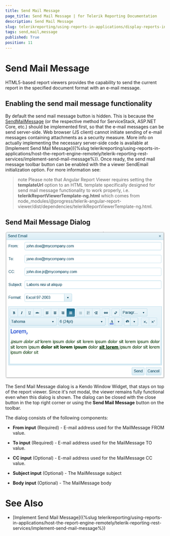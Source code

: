 ```yaml
---
title: Send Mail Message
page_title: Send Mail Message | for Telerik Reporting Documentation
description: Send Mail Message
slug: telerikreporting/using-reports-in-applications/display-reports-in-applications/web-application/send-mail-message
tags: send,mail,message
published: True
position: 11
---
```


# Send Mail Message



HTML5-based report viewers provides the capability to send the current report          in the specified document format with an e-mail message.       

## Enabling the send mail message functionality

By default the send mail message button is hidden.           This is because the             [SendMailMessage](/reporting/api/Telerik.Reporting.Services.WebApi.ReportsControllerBase#Telerik_Reporting_Services_WebApi_ReportsControllerBase_SendMailMessage)            (or the respective method for ServiceStack, ASP.NET Core, etc.) should be implemented           first, so that the e-mail messages can be send server-side. Web browser (JS client) cannot           initiate sending of e-mail messages containing attachments as a security measure.           More info on actually implementing the necessary server-side code is available at           [Implement Send Mail Message]({%slug telerikreporting/using-reports-in-applications/host-the-report-engine-remotely/telerik-reporting-rest-services/implement-send-mail-message%}).           Once ready, the send mail message toolbar button can be enabled with            the a viewer SendEmail initialization option.           For more information see: [](c578f366-93da-4dd1-8972-6efbc5a1790b#sendEmailOption)

>note Please note that Angular Report Viewer requires setting the  __templateUrl__               option to an HTML template specifically designed for send mail message functionality to work properly, i.e.               __telerikReportViewerTemplate-ng.html__  which comes from              node_modules/@progress/telerik-angular-report-viewer/dist/dependencies/telerikReportViewerTemplate-ng.html.           

## Send Mail Message Dialog  

  ![send-mail-msg-dialog](images/HTML5ReportViewer/send-mail-msg-dialog.png)

The Send Mail Message dialog is a Kendo Window Widget, that stays on top of the report viewer. Since it's not modal, the viewer remains fully functional even when this dialog is shown.           The dialog can be closed with the close button in the top right corner or using the __Send Mail Message__  button on the toolbar.         

The dialog consists of the following components:         

* __From input__  (Required) - E-mail address used for the MailMessage FROM value.             

* __To input__  (Required) - E-mail address used for the MailMessage TO value.             

* __CC input__  (Optional) - E-mail address used for the MailMessage CC value.             

* __Subject input__  (Optional) - The MailMessage subject             

* __Body input__  (Optional) - The MailMessage body             

# See Also

 * [Implement Send Mail Message]({%slug telerikreporting/using-reports-in-applications/host-the-report-engine-remotely/telerik-reporting-rest-services/implement-send-mail-message%})[](c578f366-93da-4dd1-8972-6efbc5a1790b#sendEmailOption)
